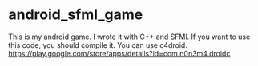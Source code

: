 # android_sfml_game
This is my android game. I wrote it with C++ and SFMl.
If you want to use this code, you should compile it. You can use c4droid. https://play.google.com/store/apps/details?id=com.n0n3m4.droidc
